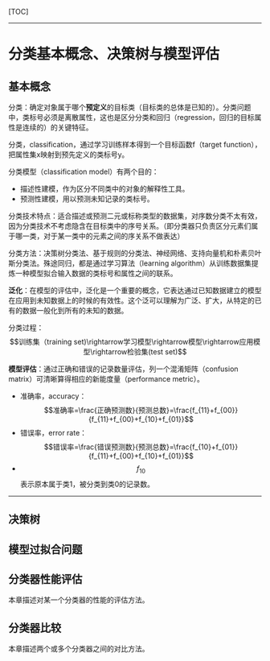 [TOC]

---

# 分类基本概念、决策树与模型评估

## 基本概念

分类：确定对象属于哪个**预定义**的目标类（目标类的总体是已知的）。分类问题中，类标号必须是离散属性，这也是区分分类和回归（regression，回归的目标属性是连续的）的关键特征。

分类，classification，通过学习训练样本得到一个目标函数f（target function），把属性集x映射到预先定义的类标号y。

分类模型（classification model）有两个目的：

- 描述性建模，作为区分不同类中的对象的解释性工具。
- 预测性建模，用以预测未知记录的类标号。

分类技术特点：适合描述或预测二元或标称类型的数据集，对序数分类不太有效，因为分类技术不考虑隐含在目标类中的序号关系。（即分类器只负责区分元素们属于哪一类，对于某一类中的元素之间的序关系不做表达）

分类方法：决策树分类法、基于规则的分类法、神经网络、支持向量机和朴素贝叶斯分类法。殊途同归，都是通过学习算法（learning algorithm）从训练数据集提炼一种模型拟合输入数据的类标号和属性之间的联系。

**泛化**：在模型的评估中，泛化是一个重要的概念，它表达通过已知数据建立的模型在应用到未知数据上的时候的有效性。这个泛可以理解为广泛、扩大，从特定的已有的数据一般化到所有的未知的数据。

分类过程：$$训练集（training set)\rightarrow学习模型\rightarrow模型\rightarrow应用模型\rightarrow检验集(test set)$$ 

**模型评估**：通过正确和错误的记录数量评估，列一个混淆矩阵（confusion matrix）可清晰算得相应的新能度量（performance metric）。

- 准确率，accuracy：$$准确率=\frac{正确预测数}{预测总数}=\frac{f_{11}+f_{00}}{f_{11}+f_{00}+f_{10}+f_{01}}$$
- 错误率，error rate：$$错误率=\frac{错误预测数}{预测总数}=\frac{f_{10}+f_{01}}{f_{11}+f_{00}+f_{10}+f_{01}}$$
- $$f_{10}$$表示原本属于类1，被分类到类0的记录数。

---

## 决策树





## 模型过拟合问题





## 分类器性能评估

本章描述对某一个分类器的性能的评估方法。





## 分类器比较

本章描述两个或多个分类器之间的对比方法。